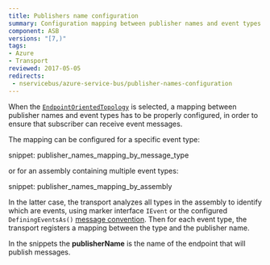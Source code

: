 ```yaml
---
title: Publishers name configuration
summary: Configuration mapping between publisher names and event types for Endpoint Oriented Topology
component: ASB
versions: "[7,)"
tags:
- Azure
- Transport
reviewed: 2017-05-05
redirects:
 - nservicebus/azure-service-bus/publisher-names-configuration
---
```


When the [`EndpointOrientedTopology`](/transports/azure-service-bus/topologies/#versions-7-and-above-endpoint-oriented-topology) is selected, a mapping between publisher names and event types has to be properly configured, in order to ensure that subscriber can receive event messages. 

The mapping can be configured for a specific event type:

snippet: publisher_names_mapping_by_message_type


or for an assembly containing multiple event types:

snippet: publisher_names_mapping_by_assembly

In the latter case, the transport analyzes all types in the assembly to identify which are events, using marker interface `IEvent` or the configured `DefiningEventsAs()` [message convention](/nservicebus/messaging/conventions.md). Then for each event type, the transport registers a mapping between the type and the publisher name.

In the snippets the **publisherName** is the name of the endpoint that will publish messages.
